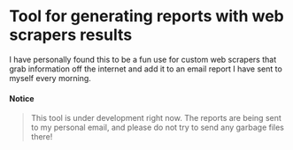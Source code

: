 
# Tool for generating reports with web scrapers results

I have personally found this to be a fun use for custom web scrapers that grab information off the internet and add it to an email report I have sent to myself every morning.

#### Notice 
> This tool is under development right now. The reports are being sent to my personal email, and please do not try to send any garbage files there! 

